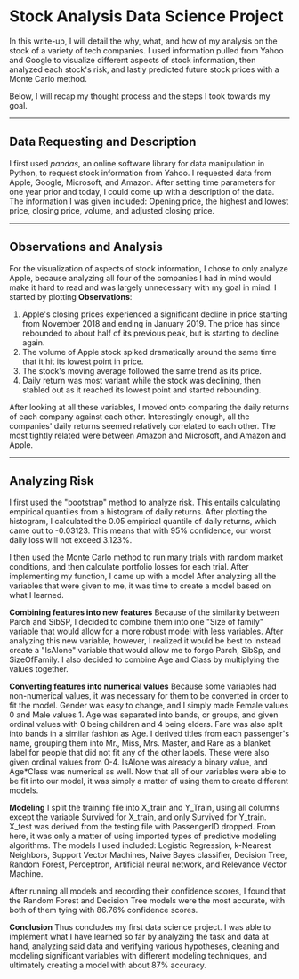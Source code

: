 Stock Analysis Data Science Project
===================
In this write-up, I will detail the why, what, and how of my analysis on the stock of a variety of tech companies. I used information pulled from Yahoo and Google to visualize different aspects of stock information, then analyzed each stock's risk, and lastly predicted future stock prices with a Monte Carlo method. 

Below, I will recap my thought process and the steps I took towards my goal. 


----------

Data Requesting and Description
-------------
I first used *pandas*, an online software library for data manipulation in Python, to request stock information from Yahoo. I requested data from Apple, Google, Microsoft, and Amazon. After setting time parameters for one year prior and today, I could come up with a description of the data. The information I was given included: Opening price, the highest and lowest price, closing price, volume, and adjusted closing price. 


----------


Observations and Analysis
-------------------
For the visualization of aspects of stock information, I chose to only analyze Apple, because analyzing all four of the companies I had in mind would make it hard to read and was largely unnecessary with my goal in mind. I started by plotting 
**Observations**:
1. Apple's closing prices experienced a significant decline in price starting from November 2018 and ending in January 2019. The price has since rebounded to about half of its previous peak, but is starting to decline again. 
2.  The volume of Apple stock spiked dramatically around the same time that it hit its lowest point in price.
3.  The stock's moving average followed the same trend as its price.
4.  Daily return was most variant while the stock was declining, then stabled out as it reached its lowest point and started rebounding. 

After looking at all these variables, I moved onto comparing the daily returns of each company against each other. Interestingly enough, all the companies' daily returns seemed relatively correlated to each other. The most tightly related were between Amazon and Microsoft, and Amazon and Apple. 



----------


Analyzing Risk
-------------
I first used the "bootstrap" method to analyze risk. This entails calculating empirical quantiles from a histogram of daily returns. After plotting the histogram, I calculated the 0.05 empirical quantile of daily returns, which came out to -0.03123. This means that with 95% confidence, our worst daily loss will not exceed 3.123%. 

I then used the Monte Carlo method to run many trials with random market conditions, and then calculate portfolio losses for each trial. After implementing my function, I came up with a model 
After analyzing all the variables that were given to me, it was time to create a model based on what I learned. 

**Combining features into new features**
Because of the similarity between Parch and SibSP, I decided to combine them into one "Size of family" variable that would allow for a more robust model with less variables. After analyzing this new variable, however, I realized it would be best to instead create a "IsAlone" variable that would allow me to forgo Parch, SibSp, and SizeOfFamily. I also decided to combine Age and Class by multiplying the values together.

**Converting features into numerical values**
Because some variables had non-numerical values, it was necessary for them to be converted in order to fit the model. Gender was easy to change, and I simply made Female values 0 and Male values 1. Age was separated into bands, or groups, and given ordinal values with 0 being children and 4 being elders. Fare was also split into bands in a similar fashion as Age. I derived titles from each passenger's name, grouping them into Mr., Miss, Mrs. Master, and Rare as a blanket label for people that did not fit any of the other labels. These were also given ordinal values from 0-4. IsAlone was already a binary value, and Age*Class was numerical as well. Now that all of our variables were able to be fit into our model, it was simply a matter of using them to create different models.

**Modeling**
I split the training file into X_train and Y_Train, using all columns except the variable Survived for X_train, and only Survived for Y_train. X_test was derived from the testing file with PassengerID dropped. From here, it was only a matter of using imported types of predictive modeling algorithms. The models I used included: Logistic Regression, k-Nearest Neighbors, Support Vector Machines, Naive Bayes classifier, Decision Tree, Random Forest, Perceptron, Artificial neural network, and Relevance Vector Machine. 

After running all models and recording their confidence scores, I found that the Random Forest and Decision Tree models were the most accurate, with both of them tying with 86.76% confidence scores.

**Conclusion**
Thus concludes my first data science project. I was able to implement what I have learned so far by analyzing the task and data at hand, analyzing said data and verifying various hypotheses, cleaning and modeling significant variables with different modeling techniques, and ultimately creating a model with about 87% accuracy. 
